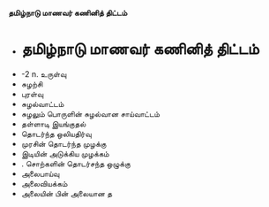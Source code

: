 **தமிழ்நாடு மாணவர் கணினித் திட்டம்**
- # தமிழ்நாடு மாணவர் கணினித் திட்டம்
- -2 n. உருள்வு
- சுழற்சி
- புரள்வு
- சுழல்வாட்டம்
-  சுழலும் பொருளின் சுழல்வான சாய்வாட்டம்
- தள்ளாடி இயங்குதல்
- தொடர்ந்த ஒலியதிர்வு
- முரசின் தொடர்ந்த முழக்கு
- இடியின் அடுக்கிய முழக்கம்
- . சொற்களின் தொடர்சந்த ஒழுக்கு
- அலைபாய்வு
- அலைவியக்கம்
- அலையின் பின் அலையான த

